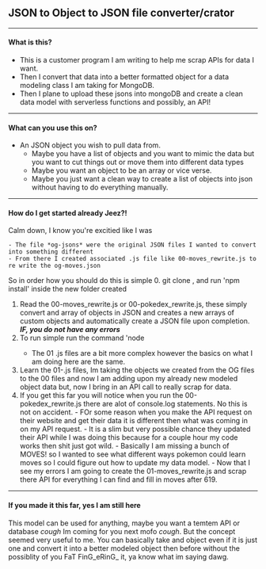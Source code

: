 ## JSON to Object to JSON file converter/crator

---

#### What is this?

  - This is a customer program I am writing to help me scrap APIs for data I want.
  - Then I convert that data into a better formatted object for a data modeling class I am taking for MongoDB.
  - Then I plane to upload these jsons into mongoDB and create a clean data model with serverless functions and possibly, an API!

---

#### What can you use this on?

  - An JSON object you wish to pull data from.
    - Maybe you have a list of objects and you want to mimic the data but you want to cut things out or move them into different data types
    - Maybe you want an object to be an array or vice verse.
    - Maybe you just want a clean way to create a list of objects into json without having to do everything manually.

---

#### How do I get started already Jeez?!

  Calm down, I know you're excitied like I was

    - The file *og-jsons* were the original JSON files I wanted to convert into something different
    - From there I created associated .js file like 00-moves_rewrite.js to re write the og-moves.json

  So in order how you should do this is simple
  0. git clone <this repo>, and run 'npm install' inside the new folder created
  1. Read the 00-moves_rewrite.js or 00-pokedex_rewrite.js, these simply convert and array of objects in JSON and creates a new arrays of custom objects and automatically create a JSON file upon completion. ***IF, you do not have any errors***
  2.  To run simple run the command 'node <insert your rewrite script here>
      - The 01 .js files are a bit more complex however the basics on what I am doing here are the same.
  3. Learn the 01-<whatever>.js files, Im taking the objects we created from the OG files to the 00 files and now I am adding upon my already new modeled object data but, now I bring in an API call to really scrap for data.
  4. If you get this far you will notice when you run the 00-pokedex_rewrite.js there are alot of console.log statements. No this is not on accident.
    - FOr some reason when you make the API request on their website and get their data it is different then what was coming in on my API request. 
    - It is a slim but very possible chance they updated their API while I was doing this because for a couple hour my code works then shit just got wild.
    - Basically I am missing a bunch of MOVES! so I wanted to see what different ways pokemon could learn moves so I could figure out how to update my data model.
    - Now that I see my errors I am going to create the 01-moves_rewrite.js and scrap there API for everything I can find and fill in moves after 619.
  
---  

#### If you made it this far, yes I am still here

  This model can be used for anything, maybe you want a temtem API or database *cough* Im coming for you next mofo *cough*. But the concept seemed very useful to me. You can basically take and object even if it is just one and convert it into a better modeled object then before without the possiblity of you FaT FinG_eRinG_ it, ya know what im saying dawg.